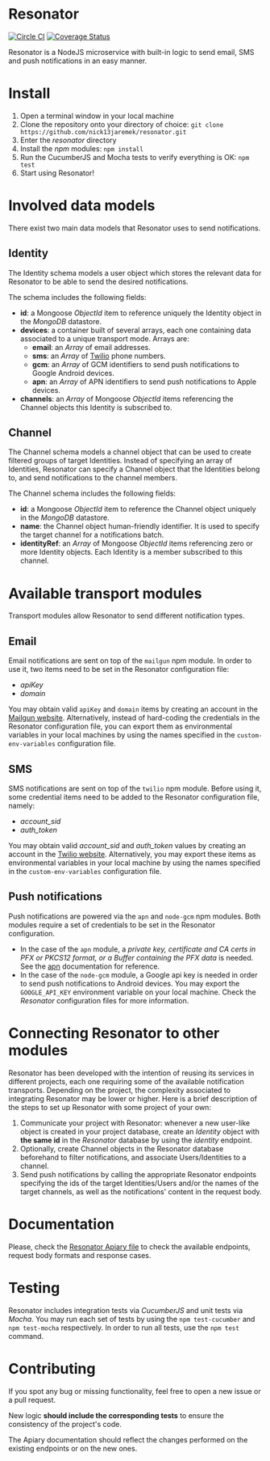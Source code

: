 Resonator
=========

[![Circle CI](https://circleci.com/gh/thegameofcode/resonator/tree/master.svg?style=svg)](https://circleci.com/gh/thegameofcode/resonator/tree/master)
[![Coverage Status](https://coveralls.io/repos/thegameofcode/resonator/badge.svg?branch=master&service=github)](https://coveralls.io/github/thegameofcode/resonator?branch=master)

Resonator is a NodeJS microservice with built-in logic to send email, SMS and push notifications in an easy manner.

# Install

1. Open a terminal window in your local machine
2. Clone the repository onto your directory of choice: `git clone https://github.com/nick13jaremek/resonator.git`
3. Enter the *resonator* directory
4. Install the *npm* modules: `npm install`
5. Run the CucumberJS and Mocha tests to verify everything is OK: `npm test`
6. Start using Resonator!

# Involved data models

There exist two main data models that Resonator uses to send notifications.

## Identity

The Identity schema models a user object which stores the relevant data for Resonator to be able to send the desired notifications.

The schema includes the following fields:
- **id**: a Mongoose *ObjectId* item to reference uniquely the Identity object in the *MongoDB* datastore.
- **devices**: a container built of several arrays, each one containing data associated to a unique transport mode. Arrays are:
  - **email**: an *Array* of email addresses.
  - **sms**: an *Array* of [Twilio](www.twilio.com) phone numbers.
  - **gcm**: an *Array* of GCM identifiers to send push notifications to Google Android devices.
  - **apn**: an *Array* of APN identifiers to send push notifications to Apple devices.
- **channels**: an *Array* of Mongoose *ObjectId* items referencing the Channel objects this Identity is subscribed to.

## Channel

The Channel schema models a channel object that can be used to create filtered groups of target Identities.
Instead of specifying an array of Identities, Resonator can specify a Channel object that the Identities belong to,
and send notifications to the channel members.

The Channel schema includes the following fields:
- **id**: a Mongoose *ObjectId* item to reference the Channel object uniquely in the *MongoDB* datastore.
- **name**: the Channel object human-friendly identifier. It is used to specify the target channel for a notifications batch.
- **identityRef**: an *Array* of Mongoose *ObjectId* items referencing zero or more Identity objects. Each Identity is a member subscribed to this channel.


# Available transport modules

Transport modules allow Resonator to send different notification types.

## Email

Email notifications are sent on top of the `mailgun` npm module. In order to use it, two items need to be set in the Resonator configuration file:
- *apiKey*
- *domain*

You may obtain valid `apiKey` and `domain` items by creating an account in the [Mailgun website](www.mailgun.com).
Alternatively, instead of hard-coding the credentials in the Resonator configuration file, you can export them as environmental variables in your local
machines by using the names specified in the `custom-env-variables` configuration file.


## SMS

SMS notifications are sent on top of the `twilio` npm module. Before using it, some credential items need to be added to the Resonator configuration file, namely:
- *account_sid*
- *auth_token*

You may obtain valid *account_sid* and *auth_token* values by creating an account in the [Twilio website](www.twilio.com).
Alternatively, you may export these items as environmental variables in your local machine by using the names specified in the `custom-env-variables` configuration file.


## Push notifications

Push notifications are powered via the `apn` and `node-gcm` npm modules. Both modules require a set of credentials to be set in the Resonator configuration.
- In the case of the `apn` module, a *private key, certificate and CA certs in PFX or PKCS12 format, or a Buffer containing the PFX data* is needed.
See the [apn](https://www.npmjs.com/package/apn) documentation for reference.
- In the case of the `node-gcm` module, a Google api key is needed in order to send push notifications to Android devices. You may export the `GOOGLE_API_KEY` environment
variable on your local machine. Check the *Resonator* configuration files for more information.

# Connecting Resonator to other modules

Resonator has been developed with the intention of reusing its services in different projects, each one requiring some of the available notification transports.
Depending on the project, the complexity associated to integrating Resonator may be lower or higher.
Here is a brief description of the steps to set up Resonator with some project of your own:

1. Communicate your project with Resonator: whenever a new user-like object is created in your project database, create an *Identity* object with **the same id** in the *Resonator* database by using the *identity* endpoint.
2. Optionally, create Channel objects in the Resonator database beforehand to filter notifications, and associate Users/Identities to a channel.
3. Send push notifications by calling the appropriate Resonator endpoints specifying the ids of the target Identities/Users and/or the names of the target channels, as well as the notifications' content in the request body.

# Documentation

Please, check the [ Resonator Apiary file](https://github.com/nick13jaremek/resonator/blob/master/apiary.apib) to check the available endpoints, request body formats and response cases.

# Testing

Resonator includes integration tests via *CucumberJS* and unit tests via *Mocha*. You may run each set of tests by using the `npm test-cucumber` and `npm test-mocha` respectively.
In order to run all tests, use the `npm test` command.

# Contributing

If you spot any bug or missing functionality, feel free to open a new issue or a pull request.

New logic **should include the corresponding tests** to ensure the consistency of the project's code.

The Apiary documentation should reflect the changes performed on the existing endpoints or on the new ones.
